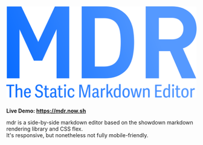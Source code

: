 # ![MDR — The Static Markdown Editor](logo.svg)  
  
**Live Demo: https://mdr.now.sh**  
  
mdr is a side-by-side markdown editor based on the showdown markdown rendering library and CSS flex.  
It's responsive, but nonetheless not fully mobile-friendly.